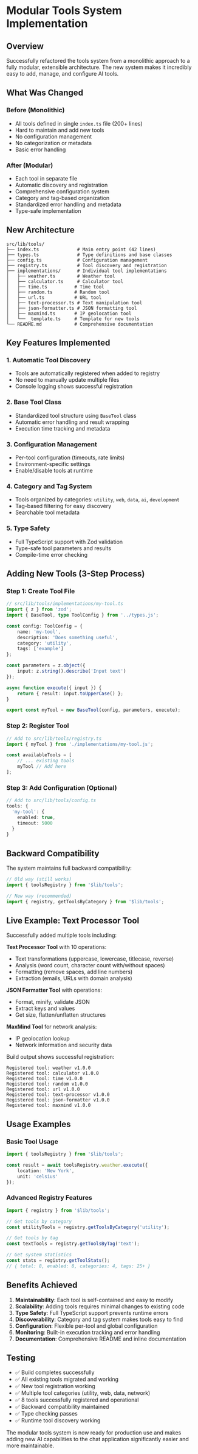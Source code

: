 # Modular Tools System Implementation

## Overview

Successfully refactored the tools system from a monolithic approach to a fully modular, extensible architecture. The new system makes it incredibly easy to add, manage, and configure AI tools.

## What Was Changed

### Before (Monolithic)

- All tools defined in single `index.ts` file (200+ lines)
- Hard to maintain and add new tools
- No configuration management
- No categorization or metadata
- Basic error handling

### After (Modular)

- Each tool in separate file
- Automatic discovery and registration
- Comprehensive configuration system
- Category and tag-based organization
- Standardized error handling and metadata
- Type-safe implementation

## New Architecture

```
src/lib/tools/
├── index.ts              # Main entry point (42 lines)
├── types.ts              # Type definitions and base classes
├── config.ts             # Configuration management
├── registry.ts           # Tool discovery and registration
├── implementations/      # Individual tool implementations
│   ├── weather.ts        # Weather tool
│   ├── calculator.ts     # Calculator tool
│   ├── time.ts          # Time tool
│   ├── random.ts        # Random tool
│   ├── url.ts           # URL tool
│   ├── text-processor.ts # Text manipulation tool
│   ├── json-formatter.ts # JSON formatting tool
│   ├── maxmind.ts       # IP geolocation tool
│   └── _template.ts     # Template for new tools
└── README.md            # Comprehensive documentation
```

## Key Features Implemented

### 1. **Automatic Tool Discovery**

- Tools are automatically registered when added to registry
- No need to manually update multiple files
- Console logging shows successful registration

### 2. **Base Tool Class**

- Standardized tool structure using `BaseTool` class
- Automatic error handling and result wrapping
- Execution time tracking and metadata

### 3. **Configuration Management**

- Per-tool configuration (timeouts, rate limits)
- Environment-specific settings
- Enable/disable tools at runtime

### 4. **Category and Tag System**

- Tools organized by categories: `utility`, `web`, `data`, `ai`, `development`
- Tag-based filtering for easy discovery
- Searchable tool metadata

### 5. **Type Safety**

- Full TypeScript support with Zod validation
- Type-safe tool parameters and results
- Compile-time error checking

## Adding New Tools (3-Step Process)

### Step 1: Create Tool File

```typescript
// src/lib/tools/implementations/my-tool.ts
import { z } from 'zod';
import { BaseTool, type ToolConfig } from '../types.js';

const config: ToolConfig = {
	name: 'my-tool',
	description: 'Does something useful',
	category: 'utility',
	tags: ['example']
};

const parameters = z.object({
	input: z.string().describe('Input text')
});

async function execute({ input }) {
	return { result: input.toUpperCase() };
}

export const myTool = new BaseTool(config, parameters, execute);
```

### Step 2: Register Tool

```typescript
// Add to src/lib/tools/registry.ts
import { myTool } from './implementations/my-tool.js';

const availableTools = [
	// ... existing tools
	myTool // Add here
];
```

### Step 3: Add Configuration (Optional)

```typescript
// Add to src/lib/tools/config.ts
tools: {
  'my-tool': {
    enabled: true,
    timeout: 5000
  }
}
```

## Backward Compatibility

The system maintains full backward compatibility:

```typescript
// Old way (still works)
import { toolsRegistry } from '$lib/tools';

// New way (recommended)
import { registry, getToolsByCategory } from '$lib/tools';
```

## Live Example: Text Processor Tool

Successfully added multiple tools including:

**Text Processor Tool** with 10 operations:

- Text transformations (uppercase, lowercase, titlecase, reverse)
- Analysis (word count, character count with/without spaces)
- Formatting (remove spaces, add line numbers)
- Extraction (emails, URLs with domain analysis)

**JSON Formatter Tool** with operations:

- Format, minify, validate JSON
- Extract keys and values
- Get size, flatten/unflatten structures

**MaxMind Tool** for network analysis:

- IP geolocation lookup
- Network information and security data

Build output shows successful registration:

```
Registered tool: weather v1.0.0
Registered tool: calculator v1.0.0
Registered tool: time v1.0.0
Registered tool: random v1.0.0
Registered tool: url v1.0.0
Registered tool: text-processor v1.0.0
Registered tool: json-formatter v1.0.0
Registered tool: maxmind v1.0.0
```

## Usage Examples

### Basic Tool Usage

```typescript
import { toolsRegistry } from '$lib/tools';

const result = await toolsRegistry.weather.execute({
	location: 'New York',
	unit: 'celsius'
});
```

### Advanced Registry Features

```typescript
import { registry } from '$lib/tools';

// Get tools by category
const utilityTools = registry.getToolsByCategory('utility');

// Get tools by tag
const textTools = registry.getToolsByTag('text');

// Get system statistics
const stats = registry.getToolStats();
// { total: 8, enabled: 8, categories: 4, tags: 25+ }
```

## Benefits Achieved

1. **Maintainability**: Each tool is self-contained and easy to modify
2. **Scalability**: Adding tools requires minimal changes to existing code
3. **Type Safety**: Full TypeScript support prevents runtime errors
4. **Discoverability**: Category and tag system makes tools easy to find
5. **Configuration**: Flexible per-tool and global configuration
6. **Monitoring**: Built-in execution tracking and error handling
7. **Documentation**: Comprehensive README and inline documentation

## Testing

- ✅ Build completes successfully
- ✅ All existing tools migrated and working
- ✅ New tool registration working
- ✅ Multiple tool categories (utility, web, data, network)
- ✅ 8 tools successfully registered and operational
- ✅ Backward compatibility maintained
- ✅ Type checking passes
- ✅ Runtime tool discovery working

The modular tools system is now ready for production use and makes adding new AI capabilities to the chat application significantly easier and more maintainable.
